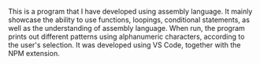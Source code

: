 This is a program that I have developed using assembly language.
It mainly showcase the ability to use functions, loopings, conditional statements, as well as the understanding of assembly language.
When run, the program prints out different patterns using alphanumeric characters, according to the user's selection.
It was developed using VS Code, together with the NPM extension.
